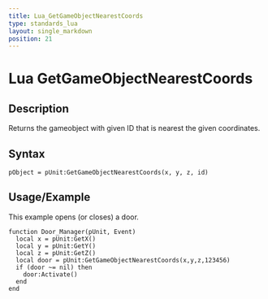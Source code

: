 ```yaml
---
title: Lua_GetGameObjectNearestCoords
type: standards_lua
layout: single_markdown
position: 21
---
```


# Lua GetGameObjectNearestCoords

## Description

Returns the gameobject with given ID that is nearest the given coordinates.

## Syntax

```
pObject = pUnit:GetGameObjectNearestCoords(x, y, z, id) 
```

## Usage/Example

This example opens (or closes) a door.

```
function Door_Manager(pUnit, Event)
  local x = pUnit:GetX()
  local y = pUnit:GetY()
  local z = pUnit:GetZ()
  local door = pUnit:GetGameObjectNearestCoords(x,y,z,123456)
  if (door ~= nil) then
    door:Activate()
  end
end
```